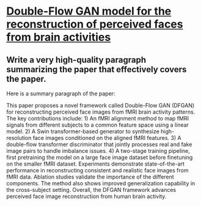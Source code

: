 # [Double-Flow GAN model for the reconstruction of perceived faces from   brain activities](https://arxiv.org/abs/2312.07478)

## Write a very high-quality paragraph summarizing the paper that effectively covers the paper.

 Here is a summary paragraph of the paper:

This paper proposes a novel framework called Double-Flow GAN (DFGAN) for reconstructing perceived face images from fMRI brain activity patterns. The key contributions include: 1) An fMRI alignment method to map fMRI signals from different subjects to a common feature space using a linear model. 2) A Swin transformer-based generator to synthesize high-resolution face images conditioned on the aligned fMRI features. 3) A double-flow transformer discriminator that jointly processes real and fake image pairs to handle imbalance issues. 4) A two-stage training pipeline, first pretraining the model on a large face image dataset before finetuning on the smaller fMRI dataset. Experiments demonstrate state-of-the-art performance in reconstructing consistent and realistic face images from fMRI data. Ablation studies validate the importance of the different components. The method also shows improved generalization capability in the cross-subject setting. Overall, the DFGAN framework advances perceived face image reconstruction from human brain activity.
